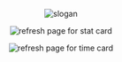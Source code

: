 
<div align="center" display="flex" width="100%">

<!-- top -->
![slogan]

<!-- stats -->
![refresh page for stat card] 
<!-- ![langs card] -->

![refresh page for time card]

</div>

<!-- #### -->

<!-- variables -->
[refresh page for stat card]: https://github-readme-stats.vercel.app/api?username=neod3v&count_private=true&show_icons=true&theme=discord_old_blurple&border_radius=25&layout=compact&custom_title=Overall+Stats&langs_count=6&hide_border=true&icon_color=F7DF1E&bg_color=000&title_color=F7DF1E
[langs card]: https://github-readme-stats.vercel.app/api/top-langs/?username=neod3v&count_private=true&show_icons=true&theme=discord_old_blurple&border_radius=25&layout=compact&custom_title=Top+Langs&hide_border=true&card_width=100%25
[refresh page for time card]: https://github-readme-stats.vercel.app/api/wakatime?username=neod3v&layout=compact&theme=discord_old_blurple&custom_title=Time+Spent+Coding&hide_border=true&border_radius=25&icon_color=F7DF1E&bg_color=000&title_color=F7DF1E
[slogan]: https://img.shields.io/static/v1?label=&message=Alienated+Seven-head+Techy&color=000&style=for-the-badge&logo=ghost&logoColor=F7DF1E

<!-- Links -->
<!-- https://dev.to/tolentinoel/show-your-style-on-your-github-readme-2129 -->
<!-- https://placeholder.com -->
<!-- https://github.com/anuraghazra/github-readme-stats -->
<!-- https://shields.io -->
<!-- https://forthebadge.com -->
